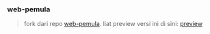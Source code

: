 ﻿### web-pemula

> fork dari repo [web-pemula](https://github.com/si325/web-pemula?tab=readme-ov-file). liat preview versi ini di sini: [preview](https://randishvold.github.io/web-pemula-fork/)

